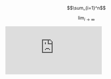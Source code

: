 $$\sum_{i=1}^n$$

$$\lim_{i\to\infty}$$

![formula](http://latex.codecogs.com/gif.latex?%5Csum_%7Bi%3D0%7D%5En%5Cfrac%7B%5Calpha%5Ei%5B%5Ckappa%5D%28w%29%7D%7B%5Csqrt%7B%5Cbeta%7D%5Ccdot%20%5Cgamma_i%7D "\sum_{i=0}^n\frac{\alpha^i[\kappa](w)}{\sqrt{\beta}\cdot \gamma_i}")